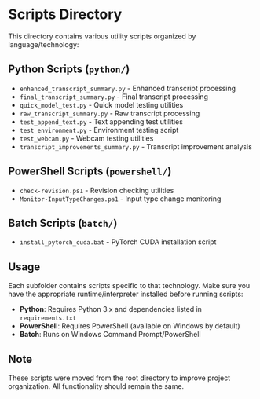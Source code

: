 # Scripts Directory

This directory contains various utility scripts organized by language/technology:

## Python Scripts (`python/`)

- `enhanced_transcript_summary.py` - Enhanced transcript processing
- `final_transcript_summary.py` - Final transcript processing
- `quick_model_test.py` - Quick model testing utilities
- `raw_transcript_summary.py` - Raw transcript processing
- `test_append_text.py` - Text appending test utilities
- `test_environment.py` - Environment testing script
- `test_webcam.py` - Webcam testing utilities
- `transcript_improvements_summary.py` - Transcript improvement analysis

## PowerShell Scripts (`powershell/`)

- `check-revision.ps1` - Revision checking utilities
- `Monitor-InputTypeChanges.ps1` - Input type change monitoring

## Batch Scripts (`batch/`)

- `install_pytorch_cuda.bat` - PyTorch CUDA installation script

## Usage

Each subfolder contains scripts specific to that technology. Make sure you have the appropriate runtime/interpreter installed before running scripts:

- **Python**: Requires Python 3.x and dependencies listed in `requirements.txt`
- **PowerShell**: Requires PowerShell (available on Windows by default)
- **Batch**: Runs on Windows Command Prompt/PowerShell

## Note

These scripts were moved from the root directory to improve project organization. All functionality should remain the same.

